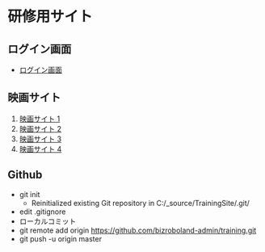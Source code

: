 # 研修用サイト

## ログイン画面
* [ログイン画面](https://goodlife-training-site.firebaseapp.com/login/)
## 映画サイト
1. [映画サイト 1](https://goodlife-training-site.firebaseapp.com/movie/1/)
1. [映画サイト 2](https://goodlife-training-site.firebaseapp.com/movie/2/)
1. [映画サイト 3](https://goodlife-training-site.firebaseapp.com/movie/3/)
1. [映画サイト 4](https://goodlife-training-site.firebaseapp.com/movie/4/)


## Github
* git init 
  * Reinitialized existing Git repository in C:/_source/TrainingSite/.git/
* edit .gitignore
* ローカルコミット
* git remote add origin https://github.com/bizroboland-admin/training.git
* git push -u origin master